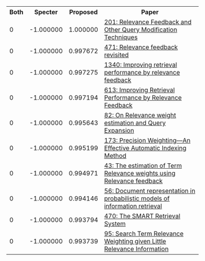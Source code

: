 <html><table><tr>
<th>Both</th>
<th>Specter</th>
<th>Proposed</th>
<th>Paper</th>
</tr>
<tr>
<td>0</td>
<td>-1.000000</td>
<td>1.000000</td>
<td><a href="https://www.semanticscholar.org/paper/5fa83eb09ab77bbfbb9543790c2bc7557bea717a">201: Relevance Feedback and Other Query Modification Techniques</a></td>
</tr>
<tr>
<td>0</td>
<td>-1.000000</td>
<td>0.997672</td>
<td><a href="https://www.semanticscholar.org/paper/0430b75968181778ff933dbfaba973dd9a4c0cd4">471: Relevance feedback revisited</a></td>
</tr>
<tr>
<td>0</td>
<td>-1.000000</td>
<td>0.997275</td>
<td><a href="https://www.semanticscholar.org/paper/2ebb3dd597bbd7028d8c68bcf509e5bb09ea1e78">1340: Improving retrieval performance by relevance feedback</a></td>
</tr>
<tr>
<td>0</td>
<td>-1.000000</td>
<td>0.997194</td>
<td><a href="https://www.semanticscholar.org/paper/ca06bf3c3030d72bab2b96308c476151c107b918">613: Improving Retrieval Performance by Relevance Feedback</a></td>
</tr>
<tr>
<td>0</td>
<td>-1.000000</td>
<td>0.995643</td>
<td><a href="https://www.semanticscholar.org/paper/de3cd3390bce7a34bec5add00b75e38be5b892a7">82: On Relevance weight estimation and Query Expansion</a></td>
</tr>
<tr>
<td>0</td>
<td>-1.000000</td>
<td>0.995199</td>
<td><a href="https://www.semanticscholar.org/paper/d0f11289ca15c36d6fb2f741e86765c6f16f4250">173: Precision Weighting—An Effective Automatic Indexing Method</a></td>
</tr>
<tr>
<td>0</td>
<td>-1.000000</td>
<td>0.994971</td>
<td><a href="https://www.semanticscholar.org/paper/e61cf128d4869935cca27b997c3bfc39684043b7">43: The estimation of Term Relevance weights using Relevance feedback</a></td>
</tr>
<tr>
<td>0</td>
<td>-1.000000</td>
<td>0.994146</td>
<td><a href="https://www.semanticscholar.org/paper/9f3112406e871ead5da1be8d0e3586910278ca58">56: Document representation in probabilistic models of information retrieval</a></td>
</tr>
<tr>
<td>0</td>
<td>-1.000000</td>
<td>0.993794</td>
<td><a href="https://www.semanticscholar.org/paper/c93a37e6922e09f34fc093f7e4f9675775d4557d">470: The SMART Retrieval System</a></td>
</tr>
<tr>
<td>0</td>
<td>-1.000000</td>
<td>0.993739</td>
<td><a href="https://www.semanticscholar.org/paper/b258da547bbef94d34b7e694f6bc379fcf9b4e12">95: Search Term Relevance Weighting given Little Relevance Information</a></td>
</tr>
</table></html>
